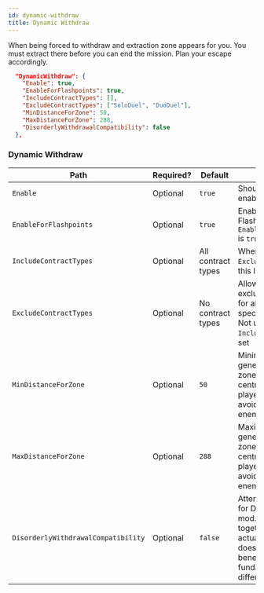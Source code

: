 ```yaml
---
id: dynamic-withdraw
title: Dynamic Withdraw
---
```


When being forced to withdraw and extraction zone appears for you. You must extract there before you can end the mission. Plan your escape accordingly.

```json
  "DynamicWithdraw": {
    "Enable": true,
    "EnableForFlashpoints": true,
    "IncludeContractTypes": [],
    "ExcludeContractTypes": ["SoloDuel", "DuoDuel"],
    "MinDistanceForZone": 50,
    "MaxDistanceForZone": 288,
    "DisorderlyWithdrawalCompatibility": false
  },
```

### Dynamic Withdraw

| Path                                | Required? | Default            | Details                                                                                                                                                                                            |
| ----------------------------------- | --------- | ------------------ | -------------------------------------------------------------------------------------------------------------------------------------------------------------------------------------------------- |
| `Enable`                            | Optional  | `true`             | Should this feature be enabled or not?                                                                                                                                                             |
| `EnableForFlashpoints`              | Optional  | `true`             | Enable feature for Flashpoints if `EnableFlashpointOverrides` is `true`                                                                                                                            |
| `IncludeContractTypes`              | Optional  | All contract types | When set, it overrides `ExcludeContractTypes` for this level                                                                                                                                       |
| `ExcludeContractTypes`              | Optional  | No contract types  | Allows you to explicitly exclude boundary changes for all teams for the specified contract types. Not used if `IncludeContractTypes` is set                                                        |
| `MinDistanceForZone`                | Optional  | `50`               | Minimum distance to generate the extraction zone from the calculate centroid position of all player mechs, with an avoidance modifier for all enemies in the map                                   |
| `MaxDistanceForZone`                | Optional  | `288`              | Maximum distance to generate the extraction zone from the calculate centroid position of all player mechs, with an avoidance modifier for all enemies in the map                                   |
| `DisorderlyWithdrawalCompatibility` | Optional  | `false`            | Attempted compatibility for Disorderly Withdrawal mod. It allows both to work together, however, the actual combined use doesn't provide any good benefits due to fundamental gameplay differences |

